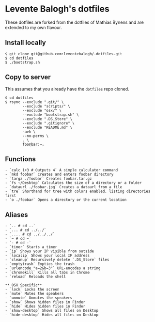 # Levente Balogh's dotfiles

These dotfiles are forked from the dotfiles of Mathias Bynens and are extended to my own flavour.

## Install locally
```
$ git clone git@github.com:leventebalogh/.dotfiles.git
$ cd dotfiles
$ ./bootstrap.sh
```

## Copy to server
This assumes that you already have the `dotfiles` repo cloned.

```
$ cd dotfiles
$ rsync --exclude ".git/" \
        --exclude "scripts/" \
        --exclude "osx/" \
        --exclude "bootstrap.sh" \
        --exclude ".DS_Store" \
        --exclude ".gitignore" \
        --exclude "README.md" \
        -avh \
        --no-perms \
        . \
        foo@bar:~;
```

## Functions

    - `calc 1+3 # Outputs 4` A simple calculator command
    - `mkd foobar` Creates and enters foobar directory
    - `targz ./foobar` Creates foobar.tar.gz
    - `fs ~/Desktop` Calculates the size of a directory or a folder
    - `dataurl ./foobar.jpg` Creates a dataurl from a file
    - `tre` Shorthand for tree with colors enabled, listing directories first
    - `o ./foobar` Opens a directory or the current location

## Aliases

    - `.. # cd ..`
    - `... # cd ../../`
    - `.... # cd ../../../`
    - `~ # cd ~`
    - `- # cd -`
    - `timer` Starts a timer
    - `ip` Shows your IP visible from outside
    - `localip` Shows your local IP address
    - `cleanup` Recursively delete `.DS_Store` files
    - `emptytrash` Empties the trash
    - `urlencode "a=2&b=3"` URL-encodes a string
    - `chromekill` Kills all tabs in Chrome
    - `reload` Reloads the shell

    ** OSX Specific**
    - `lock` Locks the screen
    - `mute` Mutes the speakers
    - `unmute` Unmutes the speakers
    - `show` Shows hidden files in Finder
    - `hide` Hides hidden files in Finder
    - `show-desktop` Shows all files on Desktop
    - `hide-desktop` Hides all files on Desktop
